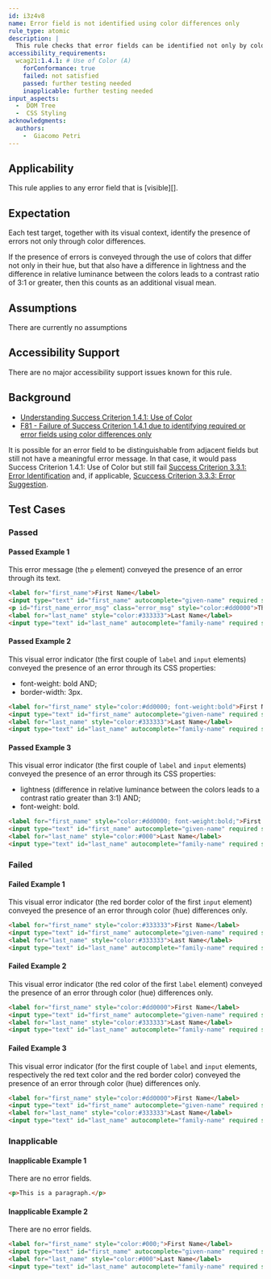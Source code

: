 ```yaml
---
id: i3z4v8
name: Error field is not identified using color differences only
rule_type: atomic
description: |
  This rule checks that error fields can be identified not only by color differences but through another visual means.
accessibility_requirements:
  wcag21:1.4.1: # Use of Color (A)
    forConformance: true
    failed: not satisfied
    passed: further testing needed
    inapplicable: further testing needed
input_aspects:
  -  DOM Tree
  -  CSS Styling
acknowledgments:
  authors:
    -  Giacomo Petri
---
```


## Applicability

This rule applies to any error field that is [visible][].

## Expectation

Each test target, together with its visual context, identify the presence of errors not only through color differences.

If the presence of errors is conveyed through the use of colors that differ not only in their hue, but that also have a difference in lightness and the difference in relative luminance between the colors leads to a contrast ratio of 3:1 or greater, then this counts as an additional visual mean.

## Assumptions

There are currently no assumptions

## Accessibility Support

There are no major accessibility support issues known for this rule.

## Background

- [Understanding Success Criterion 1.4.1: Use of Color](https://www.w3.org/WAI/WCAG21/Understanding/use-of-color.html)
- [F81 - Failure of Success Criterion 1.4.1 due to identifying required or error fields using color differences only](https://www.w3.org/WAI/WCAG21/Techniques/failures/F81.html)

It is possible for an error field to be distinguishable from adjacent fields but still not have a meaningful error message. In that case, it would pass Success Criterion 1.4.1: Use of Color but still fail [Success Criterion 3.3.1: Error Identification](https://www.w3.org/WAI/WCAG21/Understanding/error-identification.html) and, if applicable, [Scuccess Criterion 3.3.3: Error Suggestion](https://www.w3.org/WAI/WCAG21/Understanding/error-suggestion.html).

## Test Cases

### Passed

#### Passed Example 1

This error message (the `p` element) conveyed the presence of an error through its text.

```html
<label for="first_name">First Name</label>
<input type="text" id="first_name" autocomplete="given-name" required style="border:1px solid #dd0000" aria-invalid="true" aria-errormessage="first_name_error_msg">
<p id="first_name_error_msg" class="error_msg" style="color:#dd0000">This field is empty. Enter your first name.</p>
<label for="last_name" style="color:#333333">Last Name</label>
<input type="text" id="last_name" autocomplete="family-name" required style="border:1px solid #b0b0b0" value="Doe">
```

#### Passed Example 2

This visual error indicator (the first couple of `label` and `input` elements) conveyed the presence of an error through its CSS properties:
- font-weight: bold AND;
- border-width: 3px.

```html
<label for="first_name" style="color:#dd0000; font-weight:bold">First Name</label>
<input type="text" id="first_name" autocomplete="given-name" required style="border:3px solid #dd0000" aria-invalid="true">
<label for="last_name" style="color:#333333">Last Name</label>
<input type="text" id="last_name" autocomplete="family-name" required style="border:1px solid #b0b0b0" value="Doe">
```

#### Passed Example 3

This visual error indicator (the first couple of `label` and `input` elements) conveyed the presence of an error through its CSS properties:
- lightness (difference in relative luminance between the colors leads to a contrast ratio greater than 3:1) AND;
- font-weight: bold.

```html
<label for="first_name" style="color:#dd0000; font-weight:bold;">First Name</label>
<input type="text" id="first_name" autocomplete="given-name" required style="border:1px solid #dd0000" aria-invalid="true">
<label for="last_name" style="color:#000">Last Name</label>
<input type="text" id="last_name" autocomplete="family-name" required style="border:1px solid #000" value="Doe">
```

### Failed

#### Failed Example 1

This visual error indicator (the red border color of the first `input` element) conveyed the presence of an error through color (hue) differences only.

```html
<label for="first_name" style="color:#333333">First Name</label>
<input type="text" id="first_name" autocomplete="given-name" required style="border:1px solid #dd0000" aria-invalid="true">
<label for="last_name" style="color:#333333">Last Name</label>
<input type="text" id="last_name" autocomplete="family-name" required style="border:1px solid #b0b0b0" value="Doe">
```

#### Failed Example 2

This visual error indicator (the red color of the first `label` element) conveyed the presence of an error through color (hue) differences only.

```html
<label for="first_name" style="color:#dd0000">First Name</label>
<input type="text" id="first_name" autocomplete="given-name" required style="border:1px solid #b0b0b0" aria-invalid="true">
<label for="last_name" style="color:#333333">Last Name</label>
<input type="text" id="last_name" autocomplete="family-name" required style="border:1px solid #b0b0b0" value="Doe">
```

#### Failed Example 3

This visual error indicator (for the first couple of `label` and `input` elements, respectively the red text color and the red border color) conveyed the presence of an error through color (hue) differences only.

```html
<label for="first_name" style="color:#dd0000">First Name</label>
<input type="text" id="first_name" autocomplete="given-name" required style="border:1px solid #dd0000" aria-invalid="true">
<label for="last_name" style="color:#333333">Last Name</label>
<input type="text" id="last_name" autocomplete="family-name" required style="border:1px solid #b0b0b0" value="Doe">
```

### Inapplicable

#### Inapplicable Example 1

There are no error fields.

```html
<p>This is a paragraph.</p>
```

#### Inapplicable Example 2

There are no error fields.

```html
<label for="first_name" style="color:#000;">First Name</label>
<input type="text" id="first_name" autocomplete="given-name" required style="border:1px solid #000" value="John">
<label for="last_name" style="color:#000">Last Name</label>
<input type="text" id="last_name" autocomplete="family-name" required style="border:1px solid #000" value="Doe">
```
